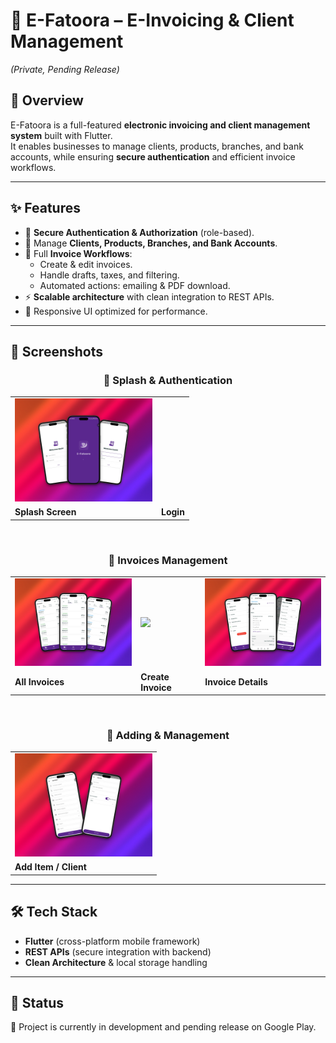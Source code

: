 # 📌 E-Fatoora – E-Invoicing & Client Management  
*(Private, Pending Release)*  

## 🚀 Overview
E-Fatoora is a full-featured **electronic invoicing and client management system** built with Flutter.  
It enables businesses to manage clients, products, branches, and bank accounts, while ensuring **secure authentication** and efficient invoice workflows.  

---

## ✨ Features
- 🔐 **Secure Authentication & Authorization** (role-based).  
- 👥 Manage **Clients, Products, Branches, and Bank Accounts**.  
- 🧾 Full **Invoice Workflows**:  
  - Create & edit invoices.  
  - Handle drafts, taxes, and filtering.  
  - Automated actions: emailing & PDF download.  
- ⚡ **Scalable architecture** with clean integration to REST APIs.  
- 🎨 Responsive UI optimized for performance.  

---

## 📸 Screenshots

<div align="center">

### 🔹 Splash & Authentication
<table>
  <tr>
    <td><img src="assets/splash,login.png" width="220"/></td>
  </tr>
  <tr>
    <td><b>Splash Screen</b></td>
    <td><b>Login</b></td>
  </tr>
</table>

<br/>

### 🔹 Invoices Management
<table>
  <tr>
    <td><img src="assets/invoices.png" width="220"/></td>
    <td><img src="assets/Create invoice.png" width="220"/></td>
    <td><img src="assets/invoices details.png" width="220"/></td>
  </tr>
  <tr>
    <td><b>All Invoices</b></td>
    <td><b>Create Invoice</b></td>
    <td><b>Invoice Details</b></td>
  </tr>
</table>

<br/>

### 🔹 Adding & Management
<table>
  <tr>
    <td><img src="assets/add.png" width="220"/></td>
  </tr>
  <tr>
    <td><b>Add Item / Client</b></td>
  </tr>
</table>

</div>

---

## 🛠 Tech Stack
- **Flutter** (cross-platform mobile framework)  
- **REST APIs** (secure integration with backend)  
- **Clean Architecture** & local storage handling  

---

## 📂 Status
🚧 Project is currently in development and pending release on Google Play.  
